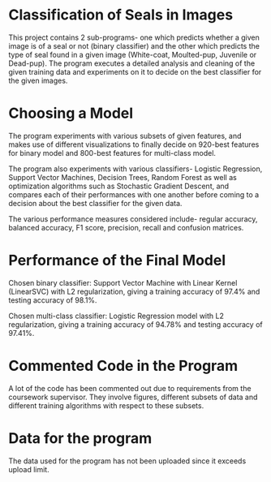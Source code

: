 # Classification of Seals in Images
This project contains 2 sub-programs- one which predicts 
whether a given image is of a seal or not 
(binary classifier) and the other which predicts 
the type of seal found in a given image 
(White-coat, Moulted-pup, Juvenile or Dead-pup).
The program executes a detailed analysis and cleaning of 
the given training data and experiments on it to decide on
the best classifier for the given images.

# Choosing a Model
The program experiments with various subsets of given 
features, and makes use of different visualizations 
to finally decide on 920-best features for binary model and 
800-best features for multi-class model.

The program also experiments with various classifiers- 
Logistic Regression, Support Vector Machines, Decision Trees,
 Random Forest as well 
as optimization algorithms such as 
Stochastic Gradient Descent, and compares each of their 
performances with one another before coming to a decision 
about the best classifier for the given data.

The various performance measures considered include- 
regular accuracy, balanced accuracy, F1 score, precision, 
recall and confusion matrices.

# Performance of the Final Model
Chosen binary classifier: 
Support Vector Machine with Linear Kernel (LinearSVC)
 with L2 regularization, 
giving a training accuracy of 97.4% and 
testing accuracy of 98.1%.

Chosen multi-class classifier:
Logistic Regression model with L2 regularization, giving
 a training accuracy of 94.78% and
 testing accuracy of 97.41%.
 
# Commented Code in the Program
A lot of the code has been commented out due to requirements from the coursework supervisor. 
They involve figures, different subsets of data and different training algorithms with respect to these subsets.

# Data for the program
The data used for the program has not been uploaded since it exceeds upload limit.
